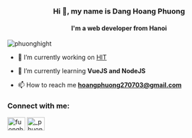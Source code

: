 <h3 align="center">Hi 👋, my name is Dang Hoang Phuong</h3>
<h4 align="center">I'm a web developer from Hanoi</h4>

<p align="left"> <img src="https://komarev.com/ghpvc/?username=phuonghight&label=Profile%20views&color=0e75b6&style=flat" alt="phuonghight" /> </p>

- 🔭 I’m currently working on [HIT](https://github.com/hit-haui)

- 🌱 I’m currently learning **VueJS and NodeJS**

- 📫 How to reach me **hoangphuong270703@gmail.com**

<h3 align="left">Connect with me:</h3>
<p align="left">
<a href="https://fb.com/fuonghight" target="blank"><img align="center" src="https://raw.githubusercontent.com/rahuldkjain/github-profile-readme-generator/master/src/images/icons/Social/facebook.svg" alt="fuonghight" height="30" width="40" /></a>
<a href="https://instagram.com/_phuonghight_" target="blank"><img align="center" src="https://raw.githubusercontent.com/rahuldkjain/github-profile-readme-generator/master/src/images/icons/Social/instagram.svg" alt="_phuonghight_" height="30" width="40" /></a>
</p>
